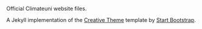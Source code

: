 
Official Climateuni website files.



A Jekyll implementation of the [Creative Theme](http://startbootstrap.com/template-overviews/creative/) template by [Start Bootstrap](http://startbootstrap.com).
